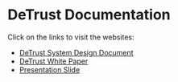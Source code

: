 # DeTrust Documentation

Click on the links to visit the websites:

- [DeTrust System Design Document](https://github.com/laihuiqi/DeTrust/blob/main/docs/DeTrustSystemDesignDocument.pdf)
- [DeTrust White Paper](https://github.com/laihuiqi/DeTrust/blob/main/docs/WhitePaper.pdf)
- [Presentation Slide](https://github.com/laihuiqi/DeTrust/blob/main/docs/IS4302%20Presentation.pdf)
